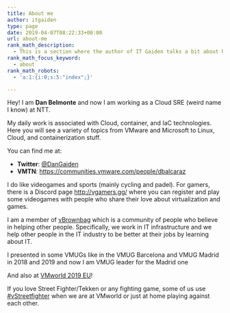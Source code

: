 ```yaml
---
title: About me
author: itgaiden
type: page
date: 2019-04-07T08:22:33+00:00
url: about-me
rank_math_description:
  - This is a section where the author of IT Gaiden talks a bit about himself.
rank_math_focus_keyword:
  - about
rank_math_robots:
  - 'a:1:{i:0;s:5:"index";}'

---
```

<span >Hey! I am <strong>Dan Belmonte</strong> and now I am working as a Cloud SRE (weird name I know) at NTT.</span>

<span >My daily work is associated with Cloud, container, and IaC technologies. </span>Here you will see a variety of topics from VMware and Microsoft to Linux, Cloud, and containerization stuff.</span>

<span >You can find me at:</span>

  * <span ><strong>Twitter</strong>: <a href="https://twitter.com/DanGaiden">@DanGaiden</a></span>
  * <span ><strong>VMTN</strong>: <a href="https://communities.vmware.com/people/dbalcaraz">https://communities.vmware.com/people/dbalcaraz</a></span>

<span >I do like videogames and sports (mainly cycling and padel). For gamers, there is a Discord page <a href="http://vgamers.gg/">http://vgamers.gg/</a> where you can register and play some videogames with people who share their love about virtualization and games.</span>

<span >I am a member of <a href="https://vbrownbag.com/">vBrownbag</a> which is a community of people who believe in helping other people. Specifically, we work in IT infrastructure and we help other people in the IT industry to be better at their jobs by learning about IT.</span>

I presented in some VMUGs like in the VMUG Barcelona and VMUG Madrid in 2018 and 2019 and now I am VMUG leader for the Madrid one

<span >And also at [VMworld 2019 EU](https://www.youtube.com/watch?v=A1E3RxceOOk)!</span>


<span >If you love Street Fighter/Tekken or any fighting game, some of us use <a href="https://twitter.com/search?q=%23vstreetfighter&src=typd">#vStreetfighter</a> when we are at VMworld or just at home playing against each other.</span>
